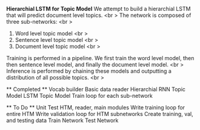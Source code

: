 **Hierarchial LSTM for Topic Model**
We attempt to build a hierarchial LSTM that will predict document level topics. <br \>
The network is composed of three sub-networks: <br \>
1) Word level topic model <br \>
2) Sentence level topic model <br \>
3) Document level topic model <br \>

Training is performed in a pipeline. We first train the word level model, then then sentence level model, and finally the document level model. <br \>
Inference is performed by chaining these models and outputting a distribution of all possible topics. <br \> 

** Completed **
Vocab builder
Basic data reader
Hierarchial RNN Topic Model
LSTM Topic Model
Train loop for each sub-network


** To Do **
Unit Test HTM, reader, main modules
Write training loop for entire HTM
Write validation loop for HTM subnetworks
Create training, val, and testing data
Train Network
Test Network

